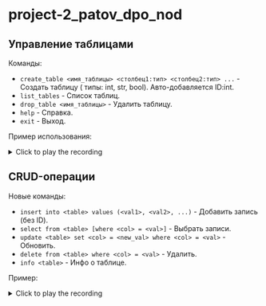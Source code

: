 # project-2_patov_dpo_nod

## Управление таблицами

Команды:

- `create_table <имя_таблицы> <столбец1:тип> <столбец2:тип> ...` - Создать таблицу (
  типы: int, str, bool). Авто-добавляется ID:int.
- `list_tables` - Список таблиц.
- `drop_table <имя_таблицы>` - Удалить таблицу.
- `help` - Справка.
- `exit` - Выход.

Пример использования:
<details>
<summary>Click to play the recording</summary>

<a title="Labyrinth of Treasures Demo" href="https://asciinema.org/a/eBWgUxX9o3EUConARdGK8DlDU?autoplay=1" target="_blank">
<img src="https://asciinema.org/a/eBWgUxX9o3EUConARdGK8DlDU.svg" style="max-width:100%;" alt="asciicast" />
</a>
</details>

## CRUD-операции

Новые команды:
- `insert into <table> values (<val1>, <val2>, ...)` - Добавить запись (без ID).
- `select from <table> [where <col> = <val>]` - Выбрать записи.
- `update <table> set <col> = <new_val> where <col> = <val>` - Обновить.
- `delete from <table> where <col> = <val>` - Удалить.
- `info <table>` - Инфо о таблице.

Пример:
<details>
<summary>Click to play the recording</summary>

<a title="Labyrinth of Treasures Demo" href="https://asciinema.org/a/f77820xJ0Lp50UddEzGkn3rba?autoplay=1" target="_blank">
<img src="https://asciinema.org/a/f77820xJ0Lp50UddEzGkn3rba.svg" style="max-width:100%;" alt="asciicast" />
</a>
</details>




